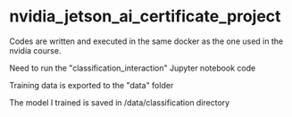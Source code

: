 # nvidia_jetson_ai_certificate_project

Codes are written and executed in the same docker as the one used in the nvidia course.

Need to run the "classification_interaction" Jupyter notebook code

Training data is exported to the "data" folder

The model I trained is saved in /data/classification directory
